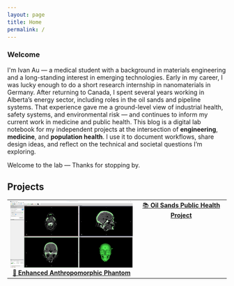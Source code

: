 ```yaml
---
layout: page
title: Home
permalink: /
---
```

### Welcome

I'm Ivan Au — a medical student with a background in materials engineering and a long-standing interest in emerging technologies. Early in my career, I was lucky enough to do a short research internship in nanomaterials in Germany. After returning to Canada, I spent several years working in Alberta’s energy sector, including roles in the oil sands and pipeline systems. That experience gave me a ground-level view of industrial health, safety systems, and environmental risk — and continues to inform my current work in medicine and public health.
This blog is a digital lab notebook for my independent projects at the intersection of **engineering**, **medicine**, and **population health**. I use it to document workflows, share design ideas, and reflect on the technical and societal questions I’m exploring.

Welcome to the lab — Thanks for stopping by.


## Projects

<table>
  <tr>
    <td style="text-align: center; vertical-align: top;">
      <a href="/planning/phantom/scope/2025/01/22/1-choosing-the-scope.html">
        <img src="/assets/ct-sagittal-view.png" alt="Phantom Project CT Preview" width="320"><br>
        🧠 <strong>Enhanced Anthropomorphic Phantom</strong>
      </a>
    </td>
    <td style="text-align: center; vertical-align: top;">
      <a href="/oilsands">
        📚 <strong>Oil Sands Public Health Project</strong>
      </a>
    </td>
  </tr>
</table>
